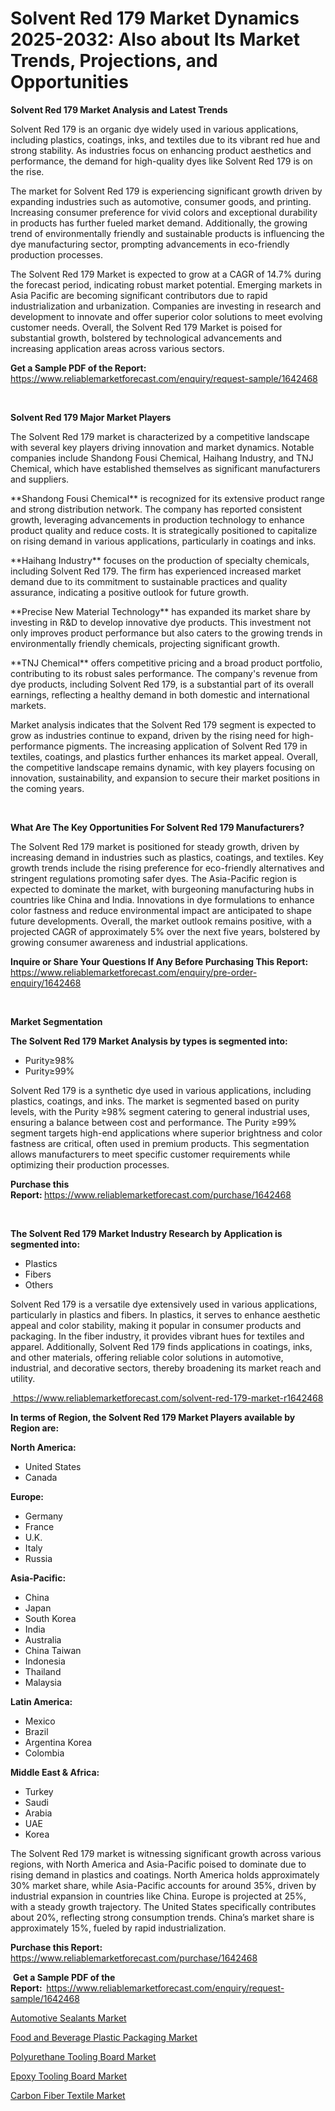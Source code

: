 <p><h1>Solvent Red 179 Market Dynamics 2025-2032: Also about Its Market Trends, Projections, and Opportunities</h1></p><p><strong>Solvent Red 179 Market Analysis and Latest Trends</strong></p>
<p><p>Solvent Red 179 is an organic dye widely used in various applications, including plastics, coatings, inks, and textiles due to its vibrant red hue and strong stability. As industries focus on enhancing product aesthetics and performance, the demand for high-quality dyes like Solvent Red 179 is on the rise. </p><p>The market for Solvent Red 179 is experiencing significant growth driven by expanding industries such as automotive, consumer goods, and printing. Increasing consumer preference for vivid colors and exceptional durability in products has further fueled market demand. Additionally, the growing trend of environmentally friendly and sustainable products is influencing the dye manufacturing sector, prompting advancements in eco-friendly production processes.</p><p>The Solvent Red 179 Market is expected to grow at a CAGR of 14.7% during the forecast period, indicating robust market potential. Emerging markets in Asia Pacific are becoming significant contributors due to rapid industrialization and urbanization. Companies are investing in research and development to innovate and offer superior color solutions to meet evolving customer needs. Overall, the Solvent Red 179 Market is poised for substantial growth, bolstered by technological advancements and increasing application areas across various sectors.</p></p>
<p><strong>Get a Sample PDF of the Report:&nbsp;</strong> <a href="https://www.reliablemarketforecast.com/enquiry/request-sample/1642468?utm_campaign=1169&utm_medium=2&utm_source=Github&utm_content=ia&utm_term=30012025&utm_id=solvent-red-179">https://www.reliablemarketforecast.com/enquiry/request-sample/1642468</a></p>
<p>&nbsp;</p>
<p><strong>Solvent Red 179 Major Market Players</strong></p>
<p><p>The Solvent Red 179 market is characterized by a competitive landscape with several key players driving innovation and market dynamics. Notable companies include Shandong Fousi Chemical, Haihang Industry, and TNJ Chemical, which have established themselves as significant manufacturers and suppliers.</p><p>**Shandong Fousi Chemical** is recognized for its extensive product range and strong distribution network. The company has reported consistent growth, leveraging advancements in production technology to enhance product quality and reduce costs. It is strategically positioned to capitalize on rising demand in various applications, particularly in coatings and inks.</p><p>**Haihang Industry** focuses on the production of specialty chemicals, including Solvent Red 179. The firm has experienced increased market demand due to its commitment to sustainable practices and quality assurance, indicating a positive outlook for future growth.</p><p>**Precise New Material Technology** has expanded its market share by investing in R&D to develop innovative dye products. This investment not only improves product performance but also caters to the growing trends in environmentally friendly chemicals, projecting significant growth.</p><p>**TNJ Chemical** offers competitive pricing and a broad product portfolio, contributing to its robust sales performance. The company's revenue from dye products, including Solvent Red 179, is a substantial part of its overall earnings, reflecting a healthy demand in both domestic and international markets.</p><p>Market analysis indicates that the Solvent Red 179 segment is expected to grow as industries continue to expand, driven by the rising need for high-performance pigments. The increasing application of Solvent Red 179 in textiles, coatings, and plastics further enhances its market appeal. Overall, the competitive landscape remains dynamic, with key players focusing on innovation, sustainability, and expansion to secure their market positions in the coming years.</p></p>
<p>&nbsp;</p>
<p><strong>What Are The Key Opportunities For Solvent Red 179 Manufacturers?</strong></p>
<p><p>The Solvent Red 179 market is positioned for steady growth, driven by increasing demand in industries such as plastics, coatings, and textiles. Key growth trends include the rising preference for eco-friendly alternatives and stringent regulations promoting safer dyes. The Asia-Pacific region is expected to dominate the market, with burgeoning manufacturing hubs in countries like China and India. Innovations in dye formulations to enhance color fastness and reduce environmental impact are anticipated to shape future developments. Overall, the market outlook remains positive, with a projected CAGR of approximately 5% over the next five years, bolstered by growing consumer awareness and industrial applications.</p></p>
<p><strong>Inquire or Share Your Questions If Any Before Purchasing This Report:</strong> <a href="https://www.reliablemarketforecast.com/enquiry/pre-order-enquiry/1642468?utm_campaign=1169&utm_medium=2&utm_source=Github&utm_content=ia&utm_term=30012025&utm_id=solvent-red-179">https://www.reliablemarketforecast.com/enquiry/pre-order-enquiry/1642468</a></p>
<p>&nbsp;</p>
<p><strong>Market Segmentation</strong></p>
<p><strong>The Solvent Red 179 Market Analysis by types is segmented into:</strong></p>
<p><ul><li>Purity≥98%</li><li>Purity≥99%</li></ul></p>
<p><p>Solvent Red 179 is a synthetic dye used in various applications, including plastics, coatings, and inks. The market is segmented based on purity levels, with the Purity ≥98% segment catering to general industrial uses, ensuring a balance between cost and performance. The Purity ≥99% segment targets high-end applications where superior brightness and color fastness are critical, often used in premium products. This segmentation allows manufacturers to meet specific customer requirements while optimizing their production processes.</p></p>
<p><strong>Purchase this Report:&nbsp;</strong><a href="https://www.reliablemarketforecast.com/purchase/1642468?utm_campaign=1169&utm_medium=2&utm_source=Github&utm_content=ia&utm_term=30012025&utm_id=solvent-red-179">https://www.reliablemarketforecast.com/purchase/1642468</a></p>
<p>&nbsp;</p>
<p><strong>The Solvent Red 179 Market Industry Research by Application is segmented into:</strong></p>
<p><ul><li>Plastics</li><li>Fibers</li><li>Others</li></ul></p>
<p><p>Solvent Red 179 is a versatile dye extensively used in various applications, particularly in plastics and fibers. In plastics, it serves to enhance aesthetic appeal and color stability, making it popular in consumer products and packaging. In the fiber industry, it provides vibrant hues for textiles and apparel. Additionally, Solvent Red 179 finds applications in coatings, inks, and other materials, offering reliable color solutions in automotive, industrial, and decorative sectors, thereby broadening its market reach and utility.</p></p>
<p><a href="https://www.reliablemarketforecast.com/solvent-red-179-market-r1642468?utm_campaign=1169&utm_medium=2&utm_source=Github&utm_content=ia&utm_term=30012025&utm_id=solvent-red-179">&nbsp;https://www.reliablemarketforecast.com/solvent-red-179-market-r1642468</a></p>
<p><strong>In terms of Region, the Solvent Red 179 Market Players available by Region are:</strong></p>
<p>
    <p> <strong> North America: </strong>
        <ul>
            <li>United States</li>
            <li>Canada</li>
        </ul>
        </p> 
    <p> <strong> Europe: </strong>
        <ul>
            <li>Germany</li>
            <li>France</li>
            <li>U.K.</li>
            <li>Italy</li>
            <li>Russia</li>
        </ul>
        </p> 
    <p> <strong> Asia-Pacific: </strong>
        <ul>
            <li>China</li>
            <li>Japan</li>
            <li>South Korea</li>
            <li>India</li>
            <li>Australia</li>
            <li>China Taiwan</li>
            <li>Indonesia</li>
            <li>Thailand</li>
            <li>Malaysia</li>
        </ul>
        </p> 
    <p> <strong> Latin America: </strong>
        <ul>
            <li>Mexico</li>
            <li>Brazil</li>
            <li>Argentina Korea</li>
            <li>Colombia</li>
        </ul>
        </p> 
    <p> <strong> Middle East & Africa: </strong>
        <ul>
            <li>Turkey</li>
            <li>Saudi</li>
            <li>Arabia</li>
            <li>UAE</li>
            <li>Korea</li>
        </ul>
    </p>
    </p>
<p><p>The Solvent Red 179 market is witnessing significant growth across various regions, with North America and Asia-Pacific poised to dominate due to rising demand in plastics and coatings. North America holds approximately 30% market share, while Asia-Pacific accounts for around 35%, driven by industrial expansion in countries like China. Europe is projected at 25%, with a steady growth trajectory. The United States specifically contributes about 20%, reflecting strong consumption trends. China’s market share is approximately 15%, fueled by rapid industrialization.</p></p>
<p><strong>Purchase this Report: </strong><a href="https://www.reliablemarketforecast.com/purchase/1642468?utm_campaign=1169&utm_medium=2&utm_source=Github&utm_content=ia&utm_term=30012025&utm_id=solvent-red-179">https://www.reliablemarketforecast.com/purchase/1642468</a></p>
<p>&nbsp;<strong>Get a Sample PDF of the Report:&nbsp;&nbsp;</strong><a href="https://www.reliablemarketforecast.com/enquiry/request-sample/1642468?utm_campaign=1169&utm_medium=2&utm_source=Github&utm_content=ia&utm_term=30012025&utm_id=solvent-red-179">https://www.reliablemarketforecast.com/enquiry/request-sample/1642468</a></p>
<p><strong></strong></p>
<p><p><a href="https://github.com/memorirummy/Market-Research-Report-List-1/blob/main/automotive-sealants-market.md?utm_campaign=1169&utm_medium=2&utm_source=Github&utm_content=ia&utm_term=30012025&utm_id=solvent-red-179">Automotive Sealants Market</a></p><p><a href="https://github.com/jaquelynhasenaue8/Market-Research-Report-List-1/blob/main/food-and-beverage-plastic-packaging-market.md?utm_campaign=1169&utm_medium=2&utm_source=Github&utm_content=ia&utm_term=30012025&utm_id=solvent-red-179">Food and Beverage Plastic Packaging Market</a></p><p><a href="https://github.com/alasmyayock/Market-Research-Report-List-1/blob/main/polyurethane-tooling-board-market.md?utm_campaign=1169&utm_medium=2&utm_source=Github&utm_content=ia&utm_term=30012025&utm_id=solvent-red-179">Polyurethane Tooling Board Market</a></p><p><a href="https://github.com/xanaanenkaly/Market-Research-Report-List-1/blob/main/epoxy-tooling-board-market.md?utm_campaign=1169&utm_medium=2&utm_source=Github&utm_content=ia&utm_term=30012025&utm_id=solvent-red-179">Epoxy Tooling Board Market</a></p><p><a href="https://github.com/phumlaaijem/Market-Research-Report-List-1/blob/main/carbon-fiber-textile-market.md?utm_campaign=1169&utm_medium=2&utm_source=Github&utm_content=ia&utm_term=30012025&utm_id=solvent-red-179">Carbon Fiber Textile Market</a></p></p>